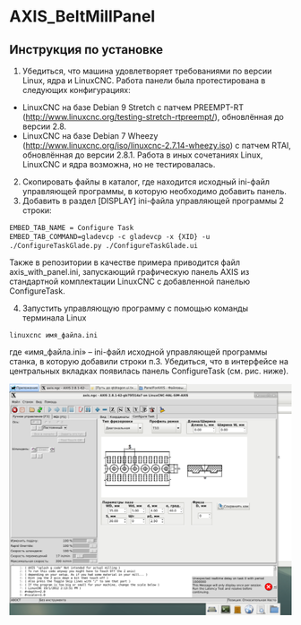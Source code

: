 # AXIS_BeltMillPanel

## Инструкция по установке

1.	Убедиться, что машина удовлетворяет требованиями по версии Linux, ядра и LinuxCNC. Работа панели была протестирована в следующих конфигурациях:
  * LinuxCNC на базе Debian 9 Stretch с патчем PREEMPT-RT (http://www.linuxcnc.org/testing-stretch-rtpreempt/), обновлённая до версии 2.8.
  * LinuxCNC на базе Debian 7 Wheezy (http://www.linuxcnc.org/iso/linuxcnc-2.7.14-wheezy.iso) с патчем RTAI, обновлённая до версии 2.8.1.
Работа в иных сочетаниях Linux, LinuxCNC и ядра возможна, но не тестировалась.
2.	Скопировать файлы в каталог, где находится исходный ini-файл управляющей программы, в которую необходимо добавить панель.
3.	Добавить в раздел [DISPLAY] ini-файла управляющей программы 2 строки:
```
EMBED_TAB_NAME = Configure Task
EMBED_TAB_COMMAND=gladevcp -c gladevcp -x {XID} -u ./ConfigureTaskGlade.py ./ConfigureTaskGlade.ui
```
Также в репозитории в качестве примера приводится файл axis_with_panel.ini, запускающий графическую панель AXIS из стандартной комплектации LinuxCNC с добавленной панелью ConfigureTask.

4.	Запустить управляющую программу с помощью команды терминала Linux
```
linuxcnc имя_файла.ini
```
где «имя_файла.ini» – ini-файл исходной управляющей программы станка, в которую добавили строки п.3. Убедиться, что в интерфейсе на центральных вкладках появилась панель ConfigureTask (см. рис. ниже).

![ConfigureTaskPanel](ConfigureTaskPanel.png)
